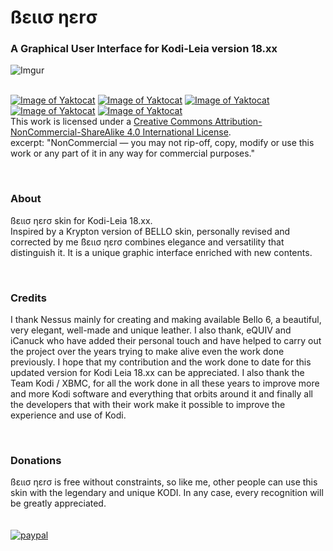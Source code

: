 # ßειισ ηεrσ
### A Graphical User Interface for Kodi-Leia version 18.xx

![Imgur](https://imgur.com/a/UPdUjzp)

<br>[![Image of Yaktocat](https://mirrors.creativecommons.org/presskit/icons/cc.svg)](http://creativecommons.org/licenses/by-nc-sa/4.0/)
[![Image of Yaktocat](https://mirrors.creativecommons.org/presskit/icons/by.svg)](http://creativecommons.org/licenses/by-nc-sa/4.0/)
[![Image of Yaktocat](https://mirrors.creativecommons.org/presskit/icons/nc-eu.svg)](http://creativecommons.org/licenses/by-nc-sa/4.0/)
[![Image of Yaktocat](https://mirrors.creativecommons.org/presskit/icons/nc.svg)](http://creativecommons.org/licenses/by-nc-sa/4.0/)
[![Image of Yaktocat](https://mirrors.creativecommons.org/presskit/icons/sa.svg)](http://creativecommons.org/licenses/by-nc-sa/4.0/)
<br>This work is licensed under a <a rel="license" href="http://creativecommons.org/licenses/by-nc-sa/4.0/">Creative Commons Attribution-NonCommercial-ShareAlike 4.0 International License</a>.
<br>excerpt: "NonCommercial — you may not rip-off, copy, modify or use this work or any part of it in any way for commercial purposes."

<br>

### **About**
ßειισ ηεrσ skin for Kodi-Leia 18.xx.
<br>Inspired by a Krypton version of BELLO skin, personally revised and corrected by me ßειισ ηεrσ combines elegance and versatility that distinguish it. It is a unique graphic interface enriched with new contents.

<br>

### **Credits**
I thank Nessus mainly for creating and making available Bello 6, a beautiful, very elegant, well-made and unique leather. I also thank, eQUIV and iCanuck who have added their personal touch and have helped to carry out the project over the years trying to make alive even the work done previously. I hope that my contribution and the work done to date for this updated version for Kodi Leia 18.xx can be appreciated. I also thank the Team Kodi / XBMC, for all the work done in all these years to improve more and more Kodi software and everything that orbits around it and finally all the developers that with their work make it possible to improve the experience and use of Kodi.

<br>

### **Donations**
ßειισ ηεrσ is free without constraints, so like me, other people can use this skin with the legendary and unique KODI.
In any case, every recognition will be greatly appreciated.
<br>
<br>
<br>[![paypal](http://i63.tinypic.com/24nfj39.png)](https://www.paypal.me/bellonero)



